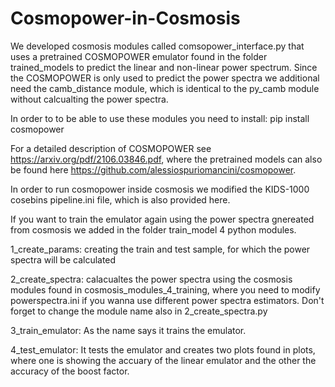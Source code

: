 # Cosmopower-in-Cosmosis

We developed cosmosis modules called comsopower_interface.py that uses a pretrained COSMOPOWER emulator found in the folder trained_models to predict the linear and non-linear power spectrum.
Since the COSMOPOWER is only used to predict the power spectra we additional need the camb_distance module, which is identical to the py_camb module without calcualting the power spectra. 

In order to to be able to use these modules you need to install:
pip install cosmopower

For a detailed description of COSMOPOWER see https://arxiv.org/pdf/2106.03846.pdf, where the pretrained models can also be found here https://github.com/alessiospuriomancini/cosmopower. 

In order to run cosmopower inside cosmosis we modified the KIDS-1000 cosebins pipeline.ini file, which is also provided here.

If you want to train the emulator again using the power spectra gnereated from cosmosis we added in the folder train_model 4 python modules.

1_create_params:  creating the train and test sample, for which the power spectra will be calculated

2_create_spectra: calacualtes the power spectra using the cosmosis modules found in cosmosis_modules_4_training, where you need to modify powerspectra.ini                   if you wanna use different power spectra estimators. Don't forget to change the module name also in 2_create_spectra.py

3_train_emulator: As the name says it trains the emulator.

4_test_emulator: It tests the emulator and creates two plots found in plots, where one is showing the accuary of the linear emulator and the other the                      accuracy of the boost factor.




